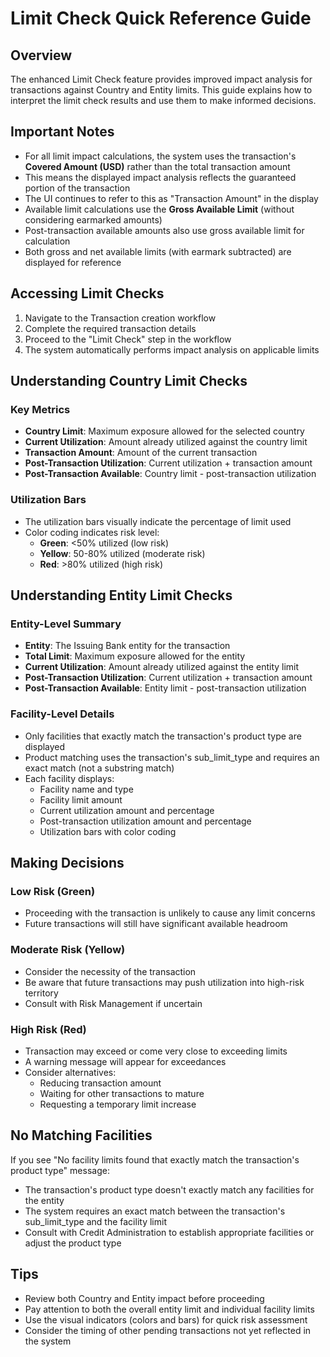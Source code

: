 # Limit Check Quick Reference Guide

## Overview
The enhanced Limit Check feature provides improved impact analysis for transactions against Country and Entity limits. This guide explains how to interpret the limit check results and use them to make informed decisions.

## Important Notes
- For all limit impact calculations, the system uses the transaction's **Covered Amount (USD)** rather than the total transaction amount
- This means the displayed impact analysis reflects the guaranteed portion of the transaction
- The UI continues to refer to this as "Transaction Amount" in the display
- Available limit calculations use the **Gross Available Limit** (without considering earmarked amounts)
- Post-transaction available amounts also use gross available limit for calculation
- Both gross and net available limits (with earmark subtracted) are displayed for reference

## Accessing Limit Checks
1. Navigate to the Transaction creation workflow
2. Complete the required transaction details
3. Proceed to the "Limit Check" step in the workflow
4. The system automatically performs impact analysis on applicable limits

## Understanding Country Limit Checks

### Key Metrics
- **Country Limit**: Maximum exposure allowed for the selected country
- **Current Utilization**: Amount already utilized against the country limit
- **Transaction Amount**: Amount of the current transaction
- **Post-Transaction Utilization**: Current utilization + transaction amount
- **Post-Transaction Available**: Country limit - post-transaction utilization

### Utilization Bars
- The utilization bars visually indicate the percentage of limit used
- Color coding indicates risk level:
  - **Green**: <50% utilized (low risk)
  - **Yellow**: 50-80% utilized (moderate risk)
  - **Red**: >80% utilized (high risk)

## Understanding Entity Limit Checks

### Entity-Level Summary
- **Entity**: The Issuing Bank entity for the transaction
- **Total Limit**: Maximum exposure allowed for the entity
- **Current Utilization**: Amount already utilized against the entity limit
- **Post-Transaction Utilization**: Current utilization + transaction amount
- **Post-Transaction Available**: Entity limit - post-transaction utilization

### Facility-Level Details
- Only facilities that exactly match the transaction's product type are displayed
- Product matching uses the transaction's sub_limit_type and requires an exact match (not a substring match)
- Each facility displays:
  - Facility name and type
  - Facility limit amount
  - Current utilization amount and percentage
  - Post-transaction utilization amount and percentage
  - Utilization bars with color coding

## Making Decisions

### Low Risk (Green)
- Proceeding with the transaction is unlikely to cause any limit concerns
- Future transactions will still have significant available headroom

### Moderate Risk (Yellow)
- Consider the necessity of the transaction
- Be aware that future transactions may push utilization into high-risk territory
- Consult with Risk Management if uncertain

### High Risk (Red)
- Transaction may exceed or come very close to exceeding limits
- A warning message will appear for exceedances
- Consider alternatives:
  - Reducing transaction amount
  - Waiting for other transactions to mature
  - Requesting a temporary limit increase

## No Matching Facilities
If you see "No facility limits found that exactly match the transaction's product type" message:
- The transaction's product type doesn't exactly match any facilities for the entity
- The system requires an exact match between the transaction's sub_limit_type and the facility limit
- Consult with Credit Administration to establish appropriate facilities or adjust the product type

## Tips
- Review both Country and Entity impact before proceeding
- Pay attention to both the overall entity limit and individual facility limits
- Use the visual indicators (colors and bars) for quick risk assessment
- Consider the timing of other pending transactions not yet reflected in the system 